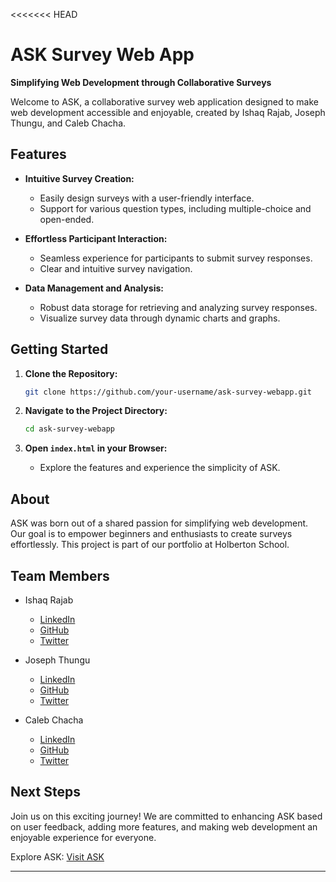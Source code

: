 <<<<<<< HEAD
# ASK Survey Web App

**Simplifying Web Development through Collaborative Surveys**

Welcome to ASK, a collaborative survey web application designed to make web development accessible and enjoyable, created by Ishaq Rajab, Joseph Thungu, and Caleb Chacha.

## Features

- **Intuitive Survey Creation:**
  - Easily design surveys with a user-friendly interface.
  - Support for various question types, including multiple-choice and open-ended.

- **Effortless Participant Interaction:**
  - Seamless experience for participants to submit survey responses.
  - Clear and intuitive survey navigation.

- **Data Management and Analysis:**
  - Robust data storage for retrieving and analyzing survey responses.
  - Visualize survey data through dynamic charts and graphs.

## Getting Started

1. **Clone the Repository:**
   ```bash
   git clone https://github.com/your-username/ask-survey-webapp.git
   ```

2. **Navigate to the Project Directory:**
   ```bash
   cd ask-survey-webapp
   ```

3. **Open `index.html` in your Browser:**
   - Explore the features and experience the simplicity of ASK.

## About

ASK was born out of a shared passion for simplifying web development. Our goal is to empower beginners and enthusiasts to create surveys effortlessly. This project is part of our portfolio at Holberton School.

## Team Members

- Ishaq Rajab
  - [LinkedIn](LinkedIn.com/in/ishaq-rajab)
  - [GitHub](github.com/Kidd0raj)
  - [Twitter](twitter.com/kiddo_rajy)

- Joseph Thungu
  - [LinkedIn](#)
  - [GitHub](#)
  - [Twitter](#)

- Caleb Chacha
  - [LinkedIn](#)
  - [GitHub](#)
  - [Twitter](#)

## Next Steps

Join us on this exciting journey! We are committed to enhancing ASK based on user feedback, adding more features, and making web development an enjoyable experience for everyone.

Explore ASK: [Visit ASK](#)

---
